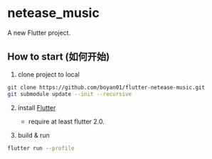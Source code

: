 # netease_music

A new Flutter project.

## How to start (如何开始)
  1. clone project to local
  ```bash
  git clone https://github.com/boyan01/flutter-netease-music.git 
  git submodule update --init --recursive
  ```
  2. install [Flutter](https://flutter.io/docs/get-started/install)
  
      * require at least flutter 2.0.
      
  3. build & run
 ```bash
 flutter run --profile
 ```

